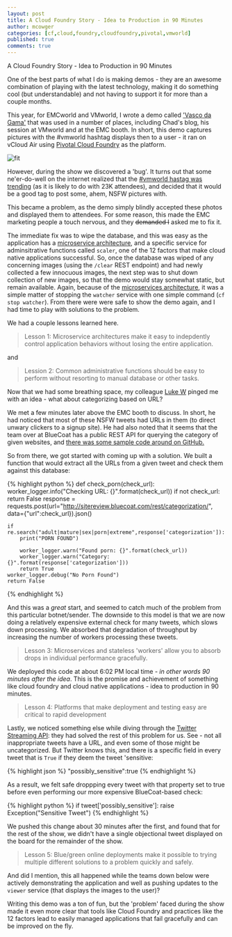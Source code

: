 ```yaml
---
layout: post
title: A Cloud Foundry Story - Idea to Production in 90 Minutes
author: mcowger
categories: [cf,cloud,foundry,cloudfoundry,pivotal,vmworld]
published: true
comments: true
---
```


A Cloud Foundry Story - Idea to Production in 90 Minutes

One of the best parts of what I do is making demos - they are an awesome combination of playing with the latest technology, making it do something cool (but understandable) and not having to support it for more than a couple months.

This year, for EMCworld and VMworld, I wrote a demo called ['Vasco da Gama'](https://github.com/mcowger/vascodegama/tree/vmworld-branch) that was used in a number of places, including Chad's blog, his session at VMworld and at the EMC booth.  In short, this demo captures pictures with the #vmworld hashtag displays then to a user - it ran on vCloud Air using [Pivotal Cloud Foundry](http://pivotal.io/platform) as the platform.

![fit](http://virtualgeek.typepad.com/.a/6a00e552e53bd2883301b8d14f0a8c970c-pi)

However, during the show we discovered a 'bug'.  It turns out that some ne'er-do-well on the internet realized that the [#vmworld hastag was trending](https://twitter.com/search?q=%23vmworld&src=typd) (as it is likely to do with 23K attendees), and decided that it would be a good tag to post some, ahem, NSFW pictures with.

This became a problem, as the demo simply blindly accepted these photos and displayed them to attendees.  For some reason, this made the EMC marketing people a touch nervous, and they ~~demanded I~~ asked me to fix it.

The immediate fix was to wipe the database, and this was easy as the application has a [microservice architecture](http://microservices.io/patterns/microservices.html), and a specific service for adminsitrative functions called `scaler`, one of the 12 factors that make cloud native applications successful.  So, once the database was wiped of any concerning images (using the `/clear` REST endpoint) and had newly collected a few innocuous images, the next step was to shut down collection of new images, so that the demo would stay somewhat static, but remain available.  Again, because of the [microservices architecture](http://microservices.io/patterns/microservices.html), it was a simple matter of stopping the `watcher` service with one simple command (`cf stop watcher`).  From there were were safe to show the demo again, and I had time to play with solutions to the problem.

We had a couple lessons learned here.

> Lesson 1: Microservice architectures make it easy to indepdently control application behaviors without losing the entire application.

and

> Lession 2: Common administrative functions should be easy to perform without resorting to manual database or other tasks.

Now that we had some breathing space, my colleague [Luke W](https://twitter.com/luke4oss) pinged me with an idea - what about categorizing based on URL?

We met a few minutes later above the EMC booth to discuss.  In short, he had noticed that most of these NSFW tweets had URLs in them (to direct unwary clickers to a signup site).  He had also noted that it seems that the team over at BlueCoat has a public REST API for querying the category of given websites, and [there was some sample code around on GitHub.](https://github.com/idiom/IRScripts/blob/master/urlinfo.py)

So from there, we got started with coming up with a solution.  We built a function that would extract all the URLs from a given tweet and check them against this database:

{% highlight python  %}
def check_porn(check_url):
    worker_logger.info("Checking URL: {}".format(check_url))
    if not check_url:
        return False
    response = requests.post(url="http://sitereview.bluecoat.com/rest/categorization/", data={"url":check_url}).json()

    if re.search("adult|mature|sex|porn|extreme",response['categorization']):
        print("PORN FOUND")

        worker_logger.warn("Found porn: {}".format(check_url))
        worker_logger.warn("Category: {}".format(response['categorization']))
        return True
    worker_logger.debug("No Porn Found")
    return False
{% endhighlight %}

And this was a *great* start, and seemed to catch much of the problem from this particular botnet/sender.  The downside to this model is that we are now doing a relatively expensive external check for many tweets, which slows down processing.  We absorbed that degradation of throughput by increasing the number of workers processing these tweets.

> Lesson 3: Microservices and stateless 'workers' allow you to absorb drops in individual performance gracefully.


We deployed this code at about 6:02 PM local time - *in other words 90 minutes after the idea*.  This is the promise and achievement of something like cloud foundry and cloud native applications - idea to production in 90 minutes.

> Lesson 4: Platforms that make deployment and testing easy are critical to rapid development

Lastly, we noticed something else while diving through the [Twitter Streaming API](https://dev.twitter.com/overview/api/tweets): they had solved the rest of this problem for us.  See - not all inappropriate tweets have a URL, and even some of those might be uncategorized.  But Twitter knows this, and there is a specific field in every tweet that is `True` if they deem the tweet 'sensitive:

{% highlight json %}
"possibly_sensitive":true
{% endhighlight %}

As a result, we felt safe droppping every tweet with that property set to true before even performing our more expensive BlueCoat-based check:

{% highlight python %}
if tweet['possibly_sensitive']:
    raise Exception("Sensitive Tweet")
{% endhighlight %}

We pushed this change about 30 minutes after the first, and found that for the rest of the show, we didn't have a single objectional tweet displayed on the board for the remainder of the show.

> Lesson 5: Blue/green online deployments make it possible to trying multiple different solutions to a problem quickly and safely.

And did I mention, this all happened while the teams down below were actively demonstrating the application and well as pushing updates to the `viewer` service (that displays the images to the user)?

Writing this demo was a ton of fun, but the 'problem' faced during the show made it even more clear that tools like Cloud Foundry and practices like the 12 factors lead to easily managed applications that fail gracefully and can be improved on the fly.

